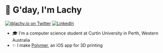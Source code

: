 # 👋 G'day, I'm Lachy

[![@lachy.io on Twitter](https://img.shields.io/badge/Twitter-%40lachyio-1DA1F2)](https://twitter.com/lachy.io)
[![LinkedIn](https://img.shields.io/badge/LinkedIn-Lachlan%20Bell-2867B2)](https://www.linkedin.com/in/lachlan-bell-216a851b1/)
* 🎓 I'm a computer science student at Curtin University in Perth, Western Australia
* ✨ I make [Polymer](https://polymer3d.app), an iOS app for 3D printing
